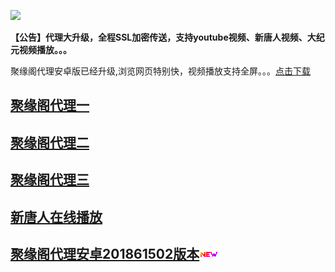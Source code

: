 ![](https://raw.githubusercontent.com/hao369/a/master/j.jpg)

**【公告】代理大升级，全程SSL加密传送，支持youtube视频、新唐人视频、大纪元视频播放。。。**

聚缘阁代理安卓版已经升级,浏览网页特别快，视频播放支持全屏。。。[点击下载](https://github.com/dtw9/9/raw/master/201861502.apk)

##  [聚缘阁代理一](http://5vim-i25f.ju89.heart2h.com/)

##  [聚缘阁代理二](http://9b32-45r2w.acb.white.ru/)

##  [聚缘阁代理三](http://rv92-189a.5swq.cesedria.com/)

##  [新唐人在线播放](http:/v53m3-5.v3sa.corriee.org/xtr.html)







##  [聚缘阁代理安卓201861502版本](https://github.com/dtw9/9/raw/master/201861502.apk)![](https://raw.githubusercontent.com/jyg-1/jyg/master/new.gif)



